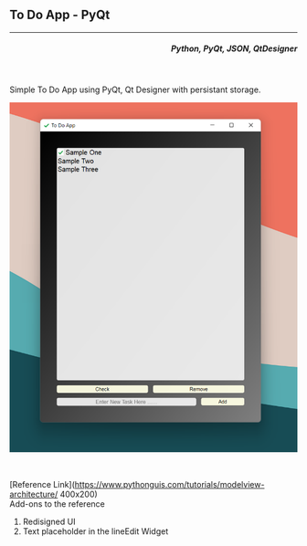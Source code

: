 <h2>To Do App - PyQt</h2>
<!-- <h3 align=right>Aarya Jha</h3> -->

---
<h5 align="right">Python, PyQt, JSON, QtDesigner</h5>
<br>
<p>Simple To Do App using PyQt, Qt Designer with persistant storage.</p>

<div align = "center">

![screenshot](./images/Sample.png)
</div>
<br>

[Reference Link](https://www.pythonguis.com/tutorials/modelview-architecture/ 400x200)
<br>
Add-ons to the reference
<ol>
<li>
Redisigned UI
</li>
<li>
Text placeholder in the lineEdit Widget
</li>
</ol>
